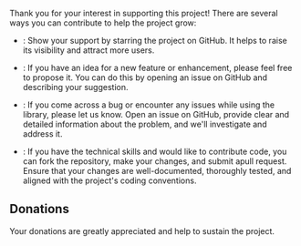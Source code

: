 <script>
  import Title from '../Title.svelte'
  import ExternalLink from '../ExternalLink.svelte'
</script>

<Title label="Contributing"></Title>

Thank you for your interest in supporting this project! There are several ways
you can contribute to help the project grow:

- <ExternalLink href="https://github.com/jhanca-vm/carrusel" label="Star the project on     GitHub" />: Show your support by starring the project on GitHub. It helps to raise its visibility and attract more users.


- <ExternalLink href="https://github.com/jhanca-vm/carrusel/issues" label="Propose a feature" />: If you have an idea for a new feature or enhancement, please feel free to propose it. You can do this by opening an issue on GitHub and describing your suggestion.


- <ExternalLink href="https://github.com/jhanca-vm/carrusel/issues" label="Report an issue" />: If you come across a bug or encounter any issues while using the library, please let us know. Open an issue on GitHub, provide clear and detailed information about the problem, and we'll investigate and address it.


- <ExternalLink href="https://github.com/jhanca-vm/carrusel/pulls" label="Submit a pull request" /> : If you have the technical skills and would like to contribute code, you can fork the repository, make your changes, and submit apull request. Ensure that your changes are well-documented, thoroughly tested, and aligned with the project's coding conventions.

## Donations

Your donations are greatly appreciated and help to sustain the project.

<ExternalLink href="https://www.paypal.com/paypalme/jhancavm" label="PayPal" />
